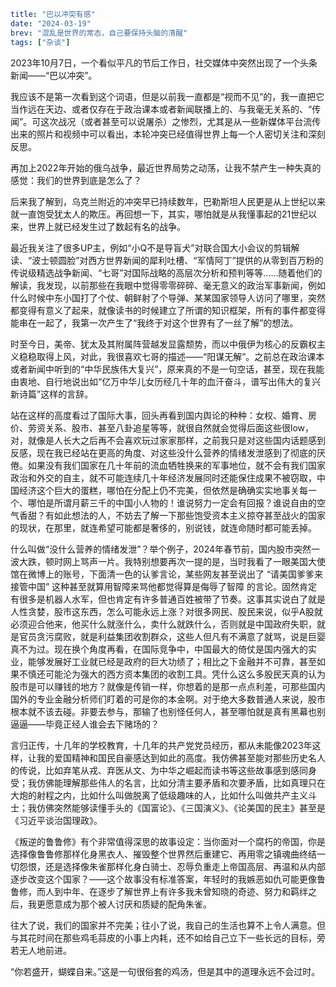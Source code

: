 ```yaml lw-blog-meta
title: "巴以冲突有感"
date: "2024-03-19"
brev: "混乱是世界的常态，自己要保持头脑的清醒"
tags: ["杂谈"]
```

2023年10月7日，一个看似平凡的节后工作日，社交媒体中突然出现了一个头条新闻——“巴以冲突”。

我应该不是第一次看到这个词语，但是以前我一直都是“视而不见”的，我一直把它当作远在天边、或者仅存在于政治课本或者新闻联播上的、与我毫无关系的、“传闻”。可这次战况（或者甚至可以说屠杀）之惨烈，尤其是从一些新媒体平台流传出来的照片和视频中可以看出，本轮冲突已经值得世界上每一个人密切关注和深刻反思。

再加上2022年开始的俄乌战争，最近世界局势之动荡，让我不禁产生一种失真的感觉：我们的世界到底是怎么了？

后来我了解到，乌克兰附近的冲突早已持续数年，巴勒斯坦人民更是从上世纪以来就一直饱受犹太人的欺压。再回想一下，其实，哪怕就是从我懂事起的21世纪以来，世界上就已经发生过了数起有名的战争。

最近我关注了很多UP主，例如“小Q不是导盲犬”对联合国大小会议的剪辑解读、“波士顿圆脸”对西方世界新闻的犀利吐槽、“军情阿丁”提供的从零到百万粉的传说级精选战争新闻、“七哥”对国际战略的高层次分析和预判等等……随着他们的解读，我发现，以前那些在我眼中觉得零零碎碎、毫无意义的政治军事新闻，例如什么时候中东小国打了个仗、朝鲜射了个导弹、某某国家领导人访问了哪里，突然都变得有意义了起来，就像读书的时候建立了所谓的知识框架，所有的事件都变得能串在一起了，我第一次产生了“我终于对这个世界有了一丝了解”的想法。

时至今日，美帝、犹太及其附属阵营越发显露颓势，而以中俄伊为核心的反霸权主义稳稳取得上风，对此，我很喜欢七哥的描述——“阳谋无解”。之前总在政治课本或者新闻中听到的“中华民族伟大复兴”，原来真的不是一句空话，甚至，现在我能由衷地、自行地说出如“亿万中华儿女历经几十年的血汗奋斗，谱写出伟大的复兴新诗篇”这样的言辞。

站在这样的高度看过了国际大事，回头再看到国内舆论的种种：女权、婚育、房价、劳资关系、股市、甚至八卦追星等等，就很自然就会觉得后面这些很low，对，就像是人长大之后再不会喜欢玩过家家那样，之前我只是对这些国内话题感到反感，现在我已经站在更高的角度、对这些没什么营养的情绪发泄感到了彻底的厌倦。如果没有我们国家在几十年前的流血牺牲换来的军事地位，就不会有我们国家政治和外交的自主，就不可能连续几十年经济发展同时还能保住成果不被窃取，中国经济这个巨大的蛋糕，哪怕在分配上仍不完美，但依然是确确实实地事关每一个、哪怕是所谓月薪三千的中国小人物的！谁说努力一定会有回报？谁说自由的空气香甜？有如此想法的人，不妨去了解一下那些饱受资本主义掠夺甚至战火的国家的现状，在那里，就连希望可能都是奢侈的，别说钱，就连命随时都可能丢掉。

什么叫做“没什么营养的情绪发泄”？举个例子，2024年春节前，国内股市突然一波大跌，顿时网上骂声一片。我特别想要再次一提的是，当时我看了一眼美国大使馆在微博上的账号，下面清一色的认爹言论，某些网友甚至说出了 “请美国爹爹来接管中国” 这种甚至就算用智障来骂他都觉得算是侮辱了智障 的言论。固然肯定有很多是机器人水军，但也肯定有许多普通百姓被带了节奏。这事其实说白了就是人性贪婪，股市这东西，怎么可能永远上涨？对很多网民、股民来说，似乎A股就必须迎合他来，他买什么就涨什么，卖什么就跌什么，否则就是中国政府失职，就是官员贪污腐败，就是利益集团收割群众，这些人但凡有不满意了就骂，说是巨婴真不为过。现在换个角度再看，在国际竞争中，中国最大的倚仗是国内强大的实业，能够发展好工业就已经是政府的巨大功绩了；相比之下金融并不可靠，甚至如果不慎还可能沦为强大的西方资本集团的收割工具。凭什么这么多股民天真的认为股市是可以赚钱的地方？就像是传销一样，你想着的是那一点点利差，可那些国内国外的专业金融分析师们盯着的可是你的本金啊。对于绝大多数普通人来说，股市根本就不该去碰。非要去参与，那输了也别怪任何人，甚至哪怕就是真有黑幕也别逼逼——毕竟正经人谁会去下赌场的？

言归正传，十几年的学校教育，十几年的共产党党员经历，都从未能像2023年这样，让我的爱国精神和国民自豪感达到如此的高度。我仿佛甚至能对那些历史名人的传说，比如弃笔从戎、弃医从文、为中华之崛起而读书等这些故事感到感同身受；我仿佛能理解那些伟人的名言，比如分清主要矛盾和次要矛盾，比如真理只在大炮的射程之内，比如什么叫做脱离了低级趣味的人，比如什么叫做共产主义斗士；我仿佛突然能够读懂手头的《国富论》、《三国演义》、《论美国的民主》甚至是《习近平谈治国理政》。

《叛逆的鲁鲁修》有个非常值得深思的故事设定：当你面对一个腐朽的帝国，你是选择像鲁鲁修那样化身黑衣人、摧毁整个世界然后重建它、再用零之镇魂曲终结一切怨恨，还是选择像朱雀那样化身白骑士、忍辱负重走上帝国高层、再温和从内部逐步改变这个国家？——这个故事没有标准答案，年轻时的我嫉恶如仇可能更像鲁鲁修，而人到中年、在逐步了解世界上有许多我未曾知晓的奇迹、努力和羁绊之后，我更愿意成为那个被人讨厌和质疑的配角朱雀。

往大了说，我们的国家并不完美；往小了说，我自己的生活也算不上令人满意。但与其花时间在那些鸡毛蒜皮的小事上内耗，还不如给自己立下一些长远的目标，旁若无人地前进。

“你若盛开，蝴蝶自来。”这是一句很俗套的鸡汤，但是其中的道理永远不会过时。
